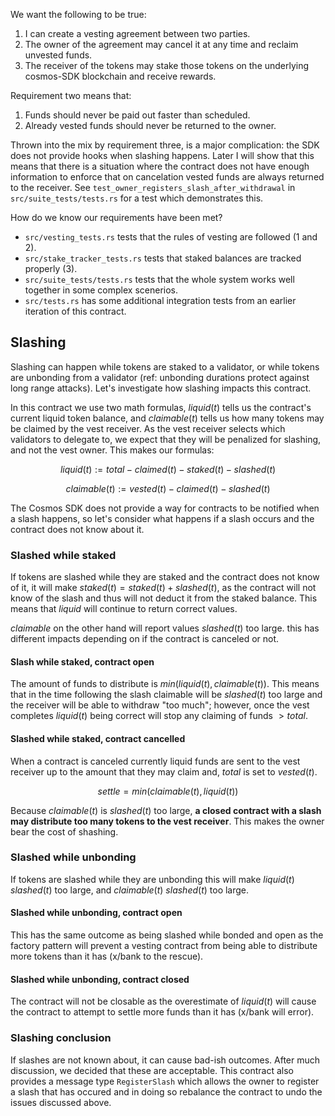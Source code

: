 
We want the following to be true:

1. I can create a vesting agreement between two parties.
2. The owner of the agreement may cancel it at any time and reclaim
   unvested funds.
3. The receiver of the tokens may stake those tokens on the underlying
   cosmos-SDK blockchain and receive rewards.

Requirement two means that:

1. Funds should never be paid out faster than scheduled.
2. Already vested funds should never be returned to the owner.

Thrown into the mix by requirement three, is a major complication: the
SDK does not provide hooks when slashing happens. Later I will show
that this means that there is a situation where the contract does not
have enough information to enforce that on cancelation vested funds
are always returned to the receiver. See
`test_owner_registers_slash_after_withdrawal` in
`src/suite_tests/tests.rs` for a test which demonstrates this.

How do we know our requirements have been met?

- `src/vesting_tests.rs` tests that the rules of vesting are followed
  (1 and 2).
- `src/stake_tracker_tests.rs` tests that staked balances are tracked
  properly (3).
- `src/suite_tests/tests.rs` tests that the whole system works well
  together in some complex scenerios.
- `src/tests.rs` has some additional integration tests from an earlier
  iteration of this contract.

## Slashing

Slashing can happen while tokens are staked to a validator, or while
tokens are unbonding from a validator (ref: unbonding durations
protect against long range attacks). Let's investigate how slashing
impacts this contract.

In this contract we use two math formulas, $liquid(t)$ tells us the
contract's current liquid token balance, and $claimable(t)$ tells us
how many tokens may be claimed by the vest receiver. As the vest
receiver selects which validators to delegate to, we expect that they
will be penalized for slashing, and not the vest owner. This makes our
formulas:

$$ liquid(t) := total - claimed(t) - staked(t) - slashed(t) $$

$$ claimable(t) := vested(t) - claimed(t) - slashed(t) $$

The Cosmos SDK does not provide a way for contracts to be notified
when a slash happens, so let's consider what happens if a slash occurs
and the contract does not know about it.

### Slashed while staked

If tokens are slashed while they are staked and the contract does not
know of it, it will make $staked(t) = staked(t) + slashed(t)$, as the
contract will not know of the slash and thus will not deduct it from
the staked balance. This means that $liquid$ will continue to return
correct values.

$claimable$ on the other hand will report values $slashed(t)$ too
large. this has different impacts depending on if the contract is
canceled or not.

#### Slash while staked, contract open

The amount of funds to distribute is $min(liquid(t),
claimable(t))$. This means that in the time following the slash
claimable will be $slashed(t)$ too large and the receiver will be able
to withdraw "too much"; however, once the vest completes $liquid(t)$
being correct will stop any claiming of funds $\gt total$.

#### Slashed while staked, contract cancelled

When a contract is canceled currently liquid funds are sent to the
vest receiver up to the amount that they may claim and, $total$ is set
to $vested(t)$.

$$ settle = min(claimable(t), liquid(t)) $$

Because $claimable(t)$ is $slashed(t)$ too large, **a closed contract
with a slash may distribute too many tokens to the vest
receiver**. This makes the owner bear the cost of shashing.

### Slashed while unbonding

If tokens are slashed while they are unbonding this will make
$liquid(t)$ $slashed(t)$ too large, and $claimable(t)$ $slashed(t)$
too large.

#### Slashed while unbonding, contract open

This has the same outcome as being slashed while bonded and open as
the factory pattern will prevent a vesting contract from being able to
distribute more tokens than it has (x/bank to the rescue).

#### Slashed while unbonding, contract closed

The contract will not be closable as the overestimate of $liquid(t)$
will cause the contract to attempt to settle more funds than it has
(x/bank will error).

### Slashing conclusion

If slashes are not known about, it can cause bad-ish outcomes. After
much discussion, we decided that these are acceptable. This contract
also provides a message type `RegisterSlash` which allows the owner to
register a slash that has occured and in doing so rebalance the
contract to undo the issues discussed above.
